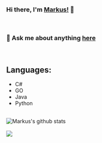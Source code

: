 ### Hi there, I'm [Markus!](https://markus.omg-network.de) 👋

<br />

### 💬 Ask me about anything [here](https://github.com/BackInBash/BackInBash/issues)
<br />

## Languages:
+ C#
+ GO
+ Java
+ Python

<br />   

<img align="center" src="https://github-readme-stats.vercel.app/api?username=BackInBash&count_private=true&show_icons=true&theme=radical&include_all_commits=true" alt="Markus's github stats" />
<br />
<br />
<img align="center" src="https://github-readme-stats.vercel.app/api/top-langs/?username=BackInBash&layout=compact&theme=radical" />
